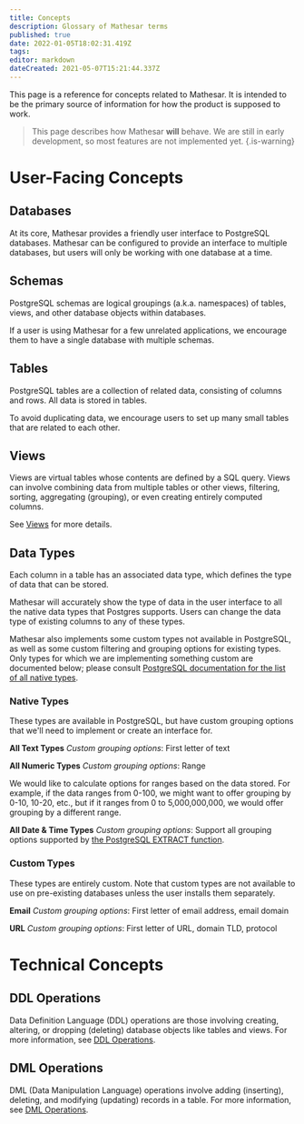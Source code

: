 ```yaml
---
title: Concepts
description: Glossary of Mathesar terms
published: true
date: 2022-01-05T18:02:31.419Z
tags: 
editor: markdown
dateCreated: 2021-05-07T15:21:44.337Z
---
```


This page is a reference for concepts related to Mathesar. It is intended to be the primary source of information for how the product is supposed to work.

> This page describes how Mathesar **will** behave. We are still in early development, so most features are not implemented yet.
{.is-warning}

# User-Facing Concepts

## Databases
At its core, Mathesar provides a friendly user interface to PostgreSQL databases. Mathesar can be configured to provide an interface to multiple databases, but users will only be working with one database at a time.

## Schemas
PostgreSQL schemas are logical groupings (a.k.a. namespaces) of tables, views, and other database objects within databases.

If a user is using Mathesar for a few unrelated applications, we encourage them to have a single database with multiple schemas.

## Tables
PostgreSQL tables are a collection of related data, consisting of columns and rows. All data is stored in tables.

To avoid duplicating data, we encourage users to set up many small tables that are related to each other.

## Views
Views are virtual tables whose contents are defined by a SQL query. Views can involve combining data from multiple tables or other views, filtering, sorting, aggregating (grouping), or even creating entirely computed columns.

See [Views](/product/concepts/views) for more details.

## Data Types
Each column in a table has an associated data type, which defines the type of data that can be stored.

Mathesar will accurately show the type of data in the user interface to all the native data types that Postgres supports. Users can change the data type of existing columns to any of these types. 

Mathesar also implements some custom types not available in PostgreSQL, as well as some custom filtering and grouping options for existing types. Only types for which we are implementing something custom are documented below; please consult [PostgreSQL documentation for the list of all native types](https://www.postgresql.org/docs/current/datatype.html).

### Native Types
These types are available in PostgreSQL, but have custom grouping options that we'll need to implement or create an interface for.

**All Text Types**
*Custom grouping options*: First letter of text

**All Numeric Types**
*Custom grouping options*: Range

We would like to calculate options for ranges based on the data stored. For example, if the data ranges from 0-100, we might want to offer grouping by 0-10, 10-20, etc., but if it ranges from 0 to 5,000,000,000, we would offer grouping by a different range.

**All Date & Time Types**
*Custom grouping options*: Support all grouping options supported by [the PostgreSQL EXTRACT function](https://www.postgresql.org/docs/current/functions-datetime.html#FUNCTIONS-DATETIME-EXTRACT).

### Custom Types
These types are entirely custom. Note that custom types are not available to use on pre-existing databases unless the user installs them separately.

**Email**
*Custom grouping options*: First letter of email address, email domain

**URL**
*Custom grouping options*: First letter of URL, domain TLD, protocol

# Technical Concepts

## DDL Operations
Data Definition Language (DDL) operations are those involving creating, altering, or dropping (deleting) database objects like tables and views. For more information, see [DDL Operations](/engineering/architecture/ddl).

## DML Operations
DML (Data Manipulation Language) operations involve adding (inserting), deleting, and modifying (updating) records in a table. For more information, see [DML Operations](/engineering/architecture/dml).
